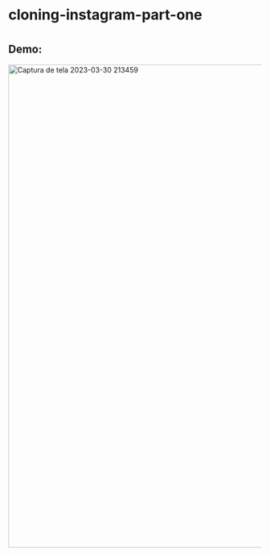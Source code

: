# cloning-instagram-part-one
#
## Demo:
<img width="959" alt="Captura de tela 2023-03-30 213459" src="https://user-images.githubusercontent.com/127617992/228996815-51d405e1-7380-45ee-95ab-65c00d7c1b3f.png">
